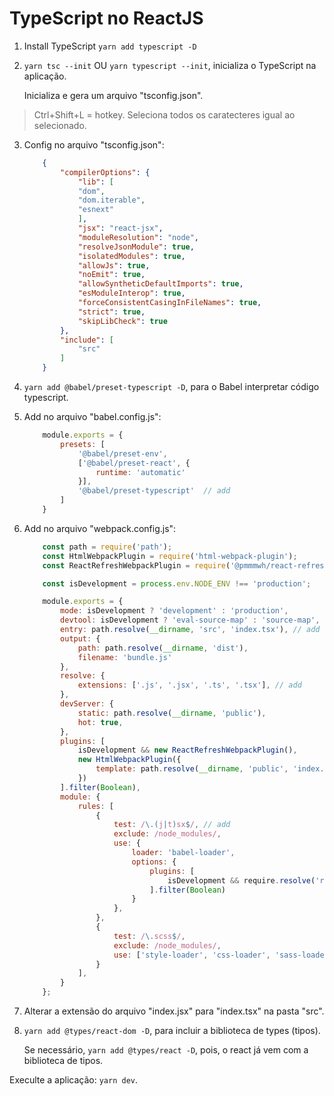# TypeScript no ReactJS

1. Install TypeScript `yarn add typescript -D`

2. `yarn tsc --init` OU `yarn typescript --init`, inicializa o TypeScript na aplicação.

    Inicializa e gera um arquivo "tsconfig.json".

>Ctrl+Shift+L = hotkey. Seleciona todos os caratecteres igual ao selecionado.

3. Config no arquivo "tsconfig.json":

    ```json
        {
            "compilerOptions": {
                "lib": [
                "dom",
                "dom.iterable",
                "esnext"
                ],
                "jsx": "react-jsx",
                "moduleResolution": "node",
                "resolveJsonModule": true,
                "isolatedModules": true,
                "allowJs": true,
                "noEmit": true,
                "allowSyntheticDefaultImports": true,
                "esModuleInterop": true,
                "forceConsistentCasingInFileNames": true,
                "strict": true,
                "skipLibCheck": true
            },
            "include": [
                "src"
            ]
        }
    ```

4. `yarn add @babel/preset-typescript -D`, para o Babel interpretar código typescript.

5. Add no arquivo "babel.config.js":

    ```js
        module.exports = {
            presets: [
                '@babel/preset-env',
                ['@babel/preset-react', {
                    runtime: 'automatic'
                }],
                '@babel/preset-typescript'  // add
            ]
        }
    ```

6. Add no arquivo "webpack.config.js":

    ```js
        const path = require('path');
        const HtmlWebpackPlugin = require('html-webpack-plugin');
        const ReactRefreshWebpackPlugin = require('@pmmmwh/react-refresh-webpack-plugin');

        const isDevelopment = process.env.NODE_ENV !== 'production';

        module.exports = {
            mode: isDevelopment ? 'development' : 'production',
            devtool: isDevelopment ? 'eval-source-map' : 'source-map',
            entry: path.resolve(__dirname, 'src', 'index.tsx'), // add
            output: {
                path: path.resolve(__dirname, 'dist'),
                filename: 'bundle.js'
            },
            resolve: {
                extensions: ['.js', '.jsx', '.ts', '.tsx'], // add
            },
            devServer: {
                static: path.resolve(__dirname, 'public'),
                hot: true,
            },
            plugins: [
                isDevelopment && new ReactRefreshWebpackPlugin(),
                new HtmlWebpackPlugin({
                    template: path.resolve(__dirname, 'public', 'index.html')
                })
            ].filter(Boolean),
            module: {
                rules: [
                    {
                        test: /\.(j|t)sx$/, // add
                        exclude: /node_modules/,
                        use: {
                            loader: 'babel-loader',
                            options: {
                                plugins: [
                                    isDevelopment && require.resolve('react-refresh/babel')
                                ].filter(Boolean)
                            }
                        },
                    },
                    {
                        test: /\.scss$/,
                        exclude: /node_modules/,
                        use: ['style-loader', 'css-loader', 'sass-loader'],
                    }
                ],
            }
        };
    ```

7. Alterar a extensão do arquivo "index.jsx" para "index.tsx" na pasta "src".

8. `yarn add @types/react-dom -D`, para incluir a biblioteca de types (tipos).

    Se necessário, `yarn add @types/react -D`, pois, o react já vem com a biblioteca de tipos.

Execulte a aplicação: `yarn dev`.

